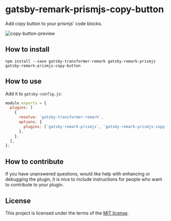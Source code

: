 # gatsby-remark-prismjs-copy-button

Add copy button to your prismjs' code blocks.

![copy-button-preview](./assets/copy-preview.gif)

## How to install

```shell
npm install --save gatsby-transformer-remark gatsby-remark-prismjs gatsby-remark-prismjs-copy-button
```

## How to use

Add it to `gatsby-config.js`:

```javascript
module.exports = {
  plugins: [
    {
      resolve: `gatsby-transformer-remark`,
      options: {
        plugins: [`gatsby-remark-prismjs`, `gatsby-remark-prismjs-copy-button`],
      },
    },
  ],
};
```

## How to contribute

If you have unanswered questions, would like help with enhancing or debugging the plugin, it is nice to include instructions for people who want to contribute to your plugin.

## License

This project is licensed under the terms of the [MIT license](/LICENSE).
